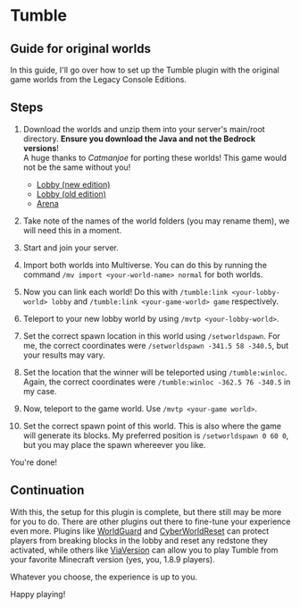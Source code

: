 # Tumble  

## Guide for original worlds  

In this guide, I'll go over how to set up the Tumble plugin with the original game worlds from the Legacy Console Editions.

## Steps  

1. Download the worlds and unzip them into your server's main/root directory. **Ensure you download the Java and not the Bedrock versions**!  
A huge thanks to *Catmanjoe* for porting these worlds! This game would not be the same without you!

    - [Lobby (new edition)](https://mcpedl.com/mc-2017-new-mini-games-lobby-download-map/)  
    - [Lobby (old edition)](https://mcpedl.com/minecraft-2016-classic-mini-games-lobby-map/)  
    - [Arena](https://www.planetminecraft.com/project/minecraft-classic-tumble-mode-arena-download-java/)  
2. Take note of the names of the world folders (you may rename them), we will need this in a moment.
3. Start and join your server.
4. Import both worlds into Multiverse. You can do this by running the command ```/mv import <your-world-name> normal``` for both worlds.
5. Now you can link each world! Do this with  ```/tumble:link <your-lobby-world> lobby``` and ```/tumble:link <your-game-world> game``` respectively.  
6. Teleport to your new lobby world by using ```/mvtp <your-lobby-world>```.  
7. Set the correct spawn location in this world using ```/setworldspawn```. For me, the correct coordinates were ```/setworldspawn -341.5 58 -340.5```, but your results may vary.  
8. Set the location that the winner will be teleported using ```/tumble:winloc```. Again, the correct coordinates were ```/tumble:winloc -362.5 76 -340.5``` in my case.  
9. Now, teleport to the game world. Use ```/mvtp <your-game world>```.  
10. Set the correct spawn point of this world. This is also where the game will generate its blocks. My preferred position is ```/setworldspawn 0 60 0```, but you may place the spawn whereever you like.  

You're done!

## Continuation  

With this, the setup for this plugin is complete, but there still may be more for you to do. There are other plugins out there to fine-tune your experience even more. Plugins like [WorldGuard](https://dev.bukkit.org/projects/worldguard) and [CyberWorldReset](https://www.spigotmc.org/resources/cyberworldreset-standard-%E2%9C%A8-regenerate-worlds-scheduled-resets-lag-optimized%E3%80%8C1-8-1-19%E3%80%8D.96834/) can protect players from breaking blocks in the lobby and reset any redstone they activated, while others like [ViaVersion](https://www.spigotmc.org/resources/viaversion.19254/) can allow you to play Tumble from your favorite Minecraft version (yes, you, 1.8.9 players).  

Whatever you choose, the experience is up to you.

Happy playing!
